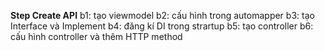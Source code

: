 **Step Create API**
b1: tạo viewmodel
b2: cấu hình trong automapper
b3: tạo Interface và Implement
b4: đăng kí DI trong strartup
b5: tạo controller
b6: cấu hình controller và thêm HTTP method
